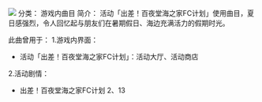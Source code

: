 ![](//static.kivo.wiki/images/music/cover/69qVuQ6zZvNVwGBwXO0YzYs1RvyPxq9B.jpg)
分类： 游戏内曲目
简介：
活动「出差！百夜堂海之家FC计划」使用曲目，夏日感强烈，令人回忆起与朋友们在暑期假日、海边充满活力的假期时光。

此曲曾用于：
1.游戏内界面：
 - 活动「出差！百夜堂海之家FC计划」：活动大厅、活动商店

2.活动剧情：
 - 出差！百夜堂海之家FC计划 2、13
